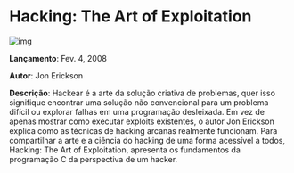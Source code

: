 # Hacking: The Art of Exploitation

![img](https://i.imgur.com/zBsWrcO.jpg)

**Lançamento**: Fev. 4, 2008

**Autor**: Jon Erickson

**Descrição**: Hackear é a arte da solução criativa de problemas, quer isso signifique encontrar uma solução não convencional para um problema difícil ou explorar falhas em uma programação desleixada. Em vez de apenas mostrar como executar exploits existentes, o autor Jon Erickson explica como as técnicas de hacking arcanas realmente funcionam. Para compartilhar a arte e a ciência do hacking de uma forma acessível a todos, Hacking: The Art of Exploitation, apresenta os fundamentos da programação C da perspectiva de um hacker.
